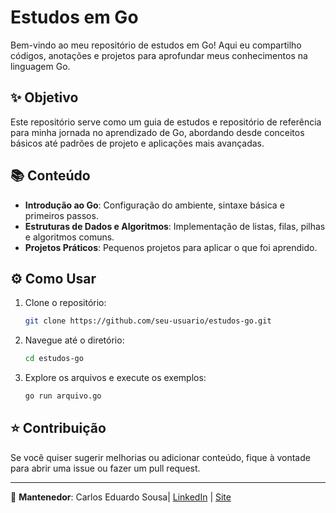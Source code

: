 # Estudos em Go

Bem-vindo ao meu repositório de estudos em Go! Aqui eu compartilho códigos, anotações e projetos para aprofundar meus conhecimentos na linguagem Go.

## ✨ Objetivo

Este repositório serve como um guia de estudos e repositório de referência para minha jornada no aprendizado de Go, abordando desde conceitos básicos até padrões de projeto e aplicações mais avançadas.

## 📚 Conteúdo

- **Introdução ao Go**: Configuração do ambiente, sintaxe básica e primeiros passos.
- **Estruturas de Dados e Algoritmos**: Implementação de listas, filas, pilhas e algoritmos comuns.
- **Projetos Práticos**: Pequenos projetos para aplicar o que foi aprendido.

## ⚙ Como Usar

1. Clone o repositório:
   ```sh
   git clone https://github.com/seu-usuario/estudos-go.git
   ```
2. Navegue até o diretório:
   ```sh
   cd estudos-go
   ```
3. Explore os arquivos e execute os exemplos:
   ```sh
   go run arquivo.go
   ```

## ⭐ Contribuição

Se você quiser sugerir melhorias ou adicionar conteúdo, fique à vontade para abrir uma issue ou fazer um pull request.

---

🎨 **Mantenedor**: Carlos Eduardo Sousa| [LinkedIn](https://www.linkedin.com/in/carlos-eduardo-sousa/) | [Site](https://www.carlosedu.com.br/)
